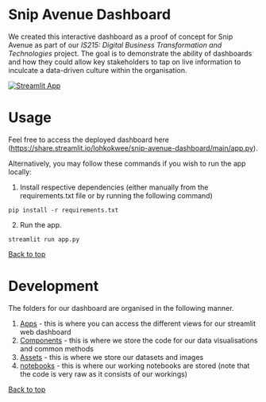 # Snip Avenue Dashboard

We created this interactive dashboard as a proof of concept for Snip Avenue as part of our <i>IS215: Digital Business Transformation and Technologies</i> project. The goal is to demonstrate the ability of dashboards and how they could allow key stakeholders to tap on live information to inculcate a data-driven culture within the organisation.

[![Streamlit App](https://static.streamlit.io/badges/streamlit_badge_black_white.svg)](https://share.streamlit.io/lohkokwee/snip-avenue-dashboard/main/app.py)


# Usage
Feel free to access the deployed dashboard here (https://share.streamlit.io/lohkokwee/snip-avenue-dashboard/main/app.py).

Alternatively, you may follow these commands if you wish to run the app locally:

1. Install respective dependencies (either manually from the requirements.txt file or by running the following command)
```
pip install -r requirements.txt
```

2. Run the app.
```
streamlit run app.py
```

[Back to top](#table-of-contents)


# Development
The folders for our dashboard are organised in the following manner.

1. [Apps](./apps) - this is where you can access the different views for our streamlit web dashboard
2. [Components](./components) - this is where we store the code for our data visualisations and common methods
3. [Assets](./assets) - this is where we store our datasets and images
4. [notebooks](./notebooks) - this is where our working notebooks are stored (note that the code is very raw as it consists of our workings)


[Back to top](#table-of-contents)